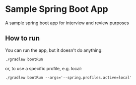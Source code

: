 # Sample Spring Boot App

A sample spring boot app for interview and review purposes

## How to run

You can run the app, but it doesn't do anything:

```shell
./gradlew bootRun
```

or, to use a specific profile, e.g. local:

```shell
./gradlew bootRun --args='--spring.profiles.active=local'
```
